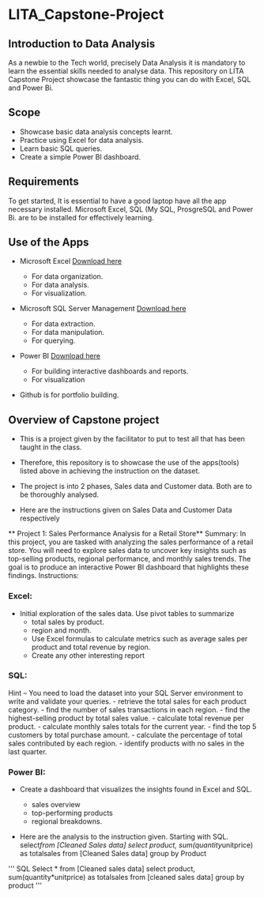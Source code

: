 # LITA_Capstone-Project
## Introduction to Data Analysis 
As a newbie to the Tech world, precisely Data Analysis it is mandatory to learn the essential skills needed to analyse data. This repository on LITA Capstone Project showcase the fantastic thing you can do with Excel, SQL and Power Bi.

## Scope
- Showcase basic data analysis concepts learnt.
- Practice using Excel for data analysis.
- Learn basic SQL queries.
- Create a simple Power BI dashboard.

## Requirements 
To get started, It is essential to have a good laptop have all the app necessary installed. Microsoft Excel, SQL (My SQL, ProsgreSQL and Power Bi. are to be installed for effectively learning.

## Use of the Apps
- Microsoft Excel [Download here](https://www.microsoft.com)
  - For data organization.
  - For data analysis.
  - For visualization.
  
- Microsoft SQL Server Management [Download here](https://www.microsoft.com)
  - For data extraction.
  - For data manipulation.
  - For querying.
  
- Power BI [Download here](https://www.microsoft.com)
  - For building interactive dashboards and reports.
  - For visualization
    
- Github is for portfolio building.
  

## Overview of Capstone project
- This is a project given by the facilitator to put to test all that has been taught in the class.
- Therefore, this repository is to showcase the use of the apps(tools) listed above in achieving the instruction on the dataset.
- The project is into 2 phases, Sales data and Customer data. Both are to be thoroughly analysed.

- Here are the instructions given on Sales Data and Customer Data respectively
  
** Project 1: Sales Performance Analysis for a Retail Store**
Summary: In this project, you are tasked with analyzing the sales performance of a retail store.
You will need to explore sales data to uncover key insights such as top-selling products, regional
performance, and monthly sales trends. The goal is to produce an interactive Power BI
dashboard that highlights these findings.
Instructions:
### Excel:
- Initial exploration of the sales data. Use pivot tables to summarize
    - total sales by product.
    - region and month.
    - Use Excel formulas to calculate metrics such as average sales per product and total revenue by region.
    - Create any other interesting report
### SQL:
Hint – You need to load the dataset into your SQL Server environment to write and
validate your queries.
    - retrieve the total sales for each product category.
    - find the number of sales transactions in each region.
    - find the highest-selling product by total sales value.
    - calculate total revenue per product.
    - calculate monthly sales totals for the current year.
    - find the top 5 customers by total purchase amount.
    - calculate the percentage of total sales contributed by each region.
    - identify products with no sales in the last quarter.
### Power BI:
- Create a dashboard that visualizes the insights found in Excel and SQL. 
  -  sales overview
  -  top-performing products
  -  regional breakdowns.

- Here are the analysis to the instruction given. Starting with SQL.
  select*from [Cleaned Sales data]
select product, sum(quantity*unitprice) as totalsales 
from [Cleaned Sales data]
group by Product
  
''' SQL
Select * from [Cleaned sales data]
select product, sum(quantity*unitprice) as totalsales
from [cleaned sales data]
group by product
'''

